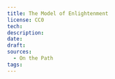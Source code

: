 ```yaml
---
title: The Model of Enlightenment
license: CC0
tech: 
description: 
date: 
draft: 
sources:
  - On the Path
tags:
---
```

	